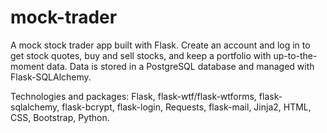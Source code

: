 # mock-trader
 A mock stock trader app built with Flask. Create an account and log in to get stock quotes, buy and sell stocks, and keep a portfolio with up-to-the-moment data. Data is stored in a PostgreSQL database and managed with Flask-SQLAlchemy.

Technologies and packages: Flask, flask-wtf/flask-wtforms, flask-sqlalchemy, flask-bcrypt, flask-login, Requests, flask-mail, Jinja2, HTML, CSS, Bootstrap, Python.
